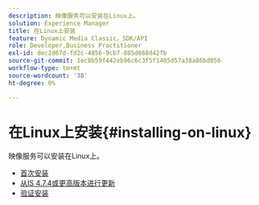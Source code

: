 ```yaml
---
description: 映像服务可以安装在Linux上。
solution: Experience Manager
title: 在Linux上安装
feature: Dynamic Media Classic，SDK/API
role: Developer,Business Practitioner
exl-id: dec2d67d-fd2c-4856-9cb7-085d668d42fb
source-git-commit: 1ec8b59f442eb96c6c3f5f1405d57a38a86bd056
workflow-type: tm+mt
source-wordcount: '38'
ht-degree: 0%

---
```


# 在Linux上安装{#installing-on-linux}

映像服务可以安装在Linux上。

* [首次安装](t-first-install-lin.md)
* [从IS 4.7.4或更高版本进行更新](t-update-lin.md)
* [验证安装](t-verify-install-lin.md)
